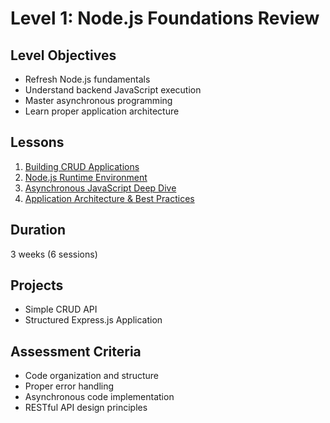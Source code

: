 # Level 1: Node.js Foundations Review

## Level Objectives
- Refresh Node.js fundamentals
- Understand backend JavaScript execution
- Master asynchronous programming
- Learn proper application architecture

## Lessons
1. [Building CRUD Applications](./lesson-1)
2. [Node.js Runtime Environment](./lesson-2)
3. [Asynchronous JavaScript Deep Dive](./lesson-3)
4. [Application Architecture & Best Practices](./lesson-4)

## Duration
3 weeks (6 sessions)

## Projects
- Simple CRUD API
- Structured Express.js Application

## Assessment Criteria
- Code organization and structure
- Proper error handling
- Asynchronous code implementation
- RESTful API design principles
